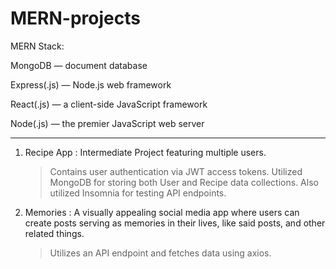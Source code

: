 # MERN-projects

MERN Stack:

MongoDB — document database

Express(.js) — Node.js web framework

React(.js) — a client-side JavaScript framework

Node(.js) — the premier JavaScript web server
____________________________________________________________________________________
1. Recipe App : Intermediate Project featuring multiple users.

   > Contains user authentication via JWT access tokens.
   > Utilized MongoDB for storing both User and Recipe data collections. Also utilized Insomnia for testing API endpoints.

2. Memories : A visually appealing social media app where users can create posts serving as memories in their lives, like said posts, and other related things.

   > Utilizes an API endpoint and fetches data using axios.
